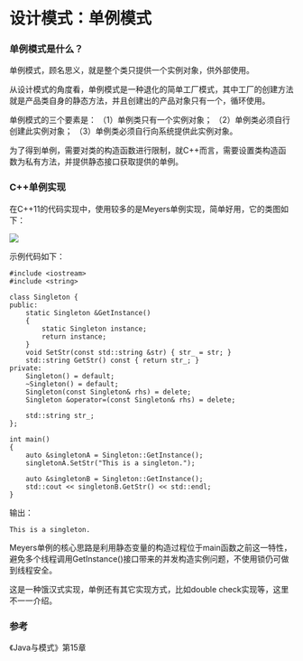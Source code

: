 # 设计模式：单例模式



### 单例模式是什么？

单例模式，顾名思义，就是整个类只提供一个实例对象，供外部使用。

从设计模式的角度看，单例模式是一种退化的简单工厂模式，其中工厂的创建方法就是产品类自身的静态方法，并且创建出的产品对象只有一个，循环使用。

单例模式的三个要素是：
（1）单例类只有一个实例对象；
（2）单例类必须自行创建此实例对象；
（3）单例类必须自行向系统提供此实例对象。

为了得到单例，需要对类的构造函数进行限制，就C++而言，需要设置类构造函数为私有方法，并提供静态接口获取提供的单例。

### C++单例实现

在C++11的代码实现中，使用较多的是Meyers单例实现，简单好用，它的类图如下：

![](https://s3.bmp.ovh/imgs/2021/10/7b3f2b4e9f7922d6.jpeg)

示例代码如下：

```
#include <iostream>
#include <string>

class Singleton {
public:
    static Singleton &GetInstance()
    {
        static Singleton instance;
        return instance;
    }
    void SetStr(const std::string &str) { str_ = str; }
    std::string GetStr() const { return str_; }
private:
    Singleton() = default;
    ~Singleton() = default;
    Singleton(const Singleton& rhs) = delete;
    Singleton &operator=(const Singleton& rhs) = delete;

    std::string str_;
};

int main()
{
    auto &singletonA = Singleton::GetInstance();
    singletonA.SetStr("This is a singleton.");

    auto &singletonB = Singleton::GetInstance();
    std::cout << singletonB.GetStr() << std::endl;
}

```

输出：

```
This is a singleton.

```

Meyers单例的核心思路是利用静态变量的构造过程位于main函数之前这一特性，避免多个线程调用GetInstance()接口带来的并发构造实例问题，不使用锁仍可做到线程安全。

这是一种饿汉式实现，单例还有其它实现方式，比如double check实现等，这里不一一介绍。

### 参考

《Java与模式》第15章